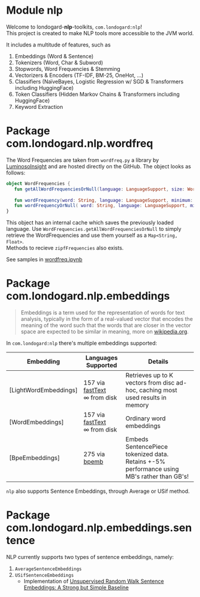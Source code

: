 # Module nlp

Welcome to londogard-**nlp**-toolkits, `com.londogard:nlp`!  
This project is created to make NLP tools more accessible to the JVM world.

It includes a multitude of features, such as
1. Embeddings (Word & Sentence)
2. Tokenizers (Word, Char & Subword)
3. Stopwords, Word Frequencies & Stemming
4. Vectorizers & Encoders (TF-IDF, BM-25, OneHot, ...)
5. Classifiers (NaïveBayes, Logistic Regression w/ SGD & Transformers including HuggingFace)
6. Token Classifiers (Hidden Markov Chains & Transformers including HuggingFace)
7. Keyword Extraction

# Package com.londogard.nlp.wordfreq

The Word Frequencies are taken from `wordfreq.py` a library by [LuminosoInsight](https://github.com/LuminosoInsight/wordfreq/) and are hosted directly on the GitHub. The object looks as follows:

```kotlin
object WordFrequencies {
   fun getAllWordFrequenciesOrNull(language: LanguageSupport, size: WordFrequencySize = WordFrequencySize.Largest): Map<String, Float>?
   
   fun wordFrequency(word: String, language: LanguageSupport, minimum: Float = 0f, size: WordFrequencySize): Float // Throws if language does not support wordfreq
   fun wordFrequencyOrNull( word: String, language: LanguageSupport, minimum: Float = 0f, size: WordFrequencySize): Float?
}
```

This object has an internal cache which saves the previously loaded language. Use `WordFrequencies.getAllWordFrequenciesOrNull` to simply retrieve the WordFrequencies and use them yourself as a `Map<String, Float>`.  
Methods to recieve `zipfFrequencies` also exists.

See samples in [wordfreq.ipynb](https://github.com/londogard/londogard-nlp-toolkit/docs/samples/wordfreq.ipynb)

# Package com.londogard.nlp.embeddings

> Embeddings is a term used for the representation of words for text analysis, typically in the form of a real-valued vector that encodes the meaning of the word such that the words that are closer in the vector space are expected to be similar in meaning, more on [wikipedia.org](https://en.wikipedia.org/wiki/Word_embedding).

In `com.londogard:nlp` there's multiple embeddings supported:

| Embedding             | Languages Supported                                     | Details                                                                                        |
|-----------------------|---------------------------------------------------------|------------------------------------------------------------------------------------------------|
| [LightWordEmbeddings] | 157 via [fastText](https://fasttext.cc)<br/>∞ from disk | Retrieves up to K vectors from disc ad-hoc, caching most used results in memory                |
| [WordEmbeddings]      | 157 via [fastText](https://fasttext.cc)<br/>∞ from disk | Ordinary word embeddings                                                                       |
| [BpeEmbeddings]       | 275 via [bpemb](https://bpemb.h-its.org/)               | Embeds SentencePiece tokenized data.<br/>Retains +-5% performance using MB's rather than GB's! |

`nlp` also supports Sentence Embeddings, through Average or USif method.

# Package com.londogard.nlp.embeddings.sentence
NLP currently supports two types of sentence embeddings, namely:
1. `AverageSentenceEmbeddings`
2. `USifSentenceEmbeddings`
    - Implementation of [Unsupervised Random Walk Sentence Embeddings: A Strong but Simple Baseline](https://aclanthology.org/W18-3012/)

# 